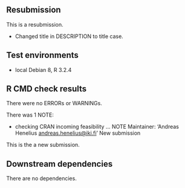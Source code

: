 ## Resubmission
This is a resubmission.

* Changed title in DESCRIPTION to title case.

## Test environments
* local Debian 8, R 3.2.4

## R CMD check results
There were no ERRORs or WARNINGs. 

There was 1 NOTE:

* checking CRAN incoming feasibility ... NOTE
Maintainer: ‘Andreas Henelius <andreas.henelius@iki.fi>’
New submission

This is the a new submission.

## Downstream dependencies
There are no dependencies.
